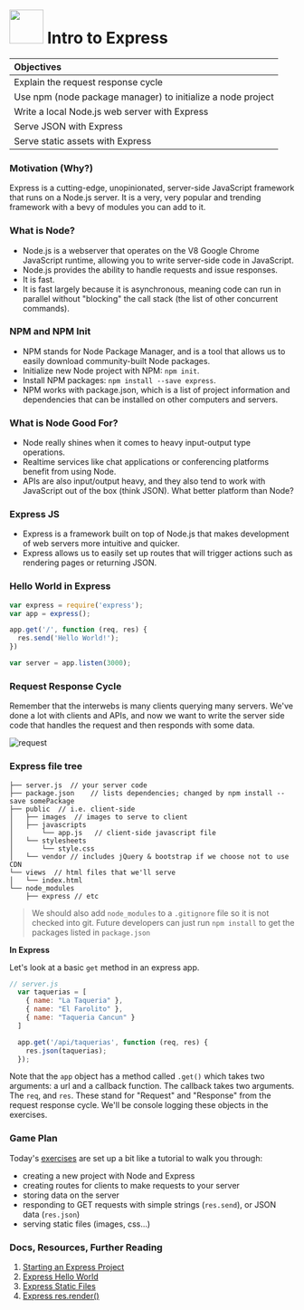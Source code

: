 # <img src="https://cloud.githubusercontent.com/assets/7833470/10423298/ea833a68-7079-11e5-84f8-0a925ab96893.png" width="60"> Intro to Express

| Objectives |
| :--- |
| Explain the request response cycle |
| Use npm (node package manager) to initialize a node project |
| Write a local Node.js web server with Express |
| Serve JSON with Express |
| Serve static assets with Express |

### Motivation (Why?)

Express is a cutting-edge, unopinionated, server-side JavaScript framework that runs on a Node.js server. It is a very, very popular and trending framework with a bevy of modules you can add to it.

### What is Node?
- Node.js is a webserver that operates on the V8 Google Chrome JavaScript runtime, allowing you to write server-side code in JavaScript.
- Node.js provides the ability to handle requests and issue responses.
- It is fast.
- It is fast largely because it is asynchronous, meaning code can run in parallel without "blocking" the call stack (the list of other concurrent commands).

### NPM and NPM Init
- NPM stands for Node Package Manager, and is a tool that allows us to easily download community-built Node packages.
- Initialize new Node project with NPM: `npm init`.
- Install NPM packages: `npm install --save express`.
- NPM works with package.json, which is a list of project information and dependencies that can be installed on other computers and servers.

### What is Node Good For?
- Node really shines when it comes to heavy input-output type operations.
- Realtime services like chat applications or conferencing platforms benefit from using Node.
- APIs are also input/output heavy, and they also tend to work with JavaScript out of the box (think JSON). What better platform than Node?

### Express JS
- Express is a framework built on top of Node.js that makes development of web servers more intuitive and quicker.
- Express allows us to easily set up routes that will trigger actions such as rendering pages or returning JSON.

### Hello World in Express

```javascript
var express = require('express');
var app = express();

app.get('/', function (req, res) {
  res.send('Hello World!');
})

var server = app.listen(3000);
```

### Request Response Cycle

Remember that the interwebs is many clients querying many servers. We've done a lot with clients and APIs, and now we want to write the server side code that handles the request and then responds with some data.

![request](http://i.imgur.com/YXgj8.png)


### Express file tree

```
├── server.js  // your server code
├── package.json    // lists dependencies; changed by npm install --save somePackage
├── public  // i.e. client-side
│   ├── images  // images to serve to client
│   ├── javascripts
│       └── app.js   // client-side javascript file
│   └── stylesheets
│       └── style.css
│   └── vendor // includes jQuery & bootstrap if we choose not to use CDN
└── views  // html files that we'll serve
│   └── index.html
└── node_modules
    ├── express // etc
```

> We should also add `node_modules` to a `.gitignore` file so it is not checked into git.  Future developers can just run `npm install` to get the packages listed in `package.json`

**In Express**

Let's look at a basic `get` method in an express app.

```js
// server.js
  var taquerias = [
    { name: "La Taqueria" },
    { name: "El Farolito" },
    { name: "Taqueria Cancun" }
  ]
```

```js
  app.get('/api/taquerias', function (req, res) {
    res.json(taquerias);
  });
```

Note that the `app` object has a method called `.get()` which takes two arguments: a url and a callback function. The callback takes two arguments. The `req`, and `res`. These stand for "Request" and "Response" from the request response cycle. We'll be console logging these objects in the exercises.

### Game Plan

Today's <a href="https://github.com/sf-wdi-25/express-intro" target="_blank">exercises</a> are set up a bit like a tutorial to walk you through:

  * creating a new project with Node and Express
  * creating routes for clients to make requests to your server
  * storing data on the server
  * responding to GET requests with simple strings (`res.send`), or JSON data (`res.json`)
  * serving static files (images, css...)


### Docs, Resources, Further Reading

1. <a href="http://expressjs.com/starter/installing.html" target="_blank">Starting an Express Project</a>
2. <a href="http://expressjs.com/starter/hello-world.html" target="_blank">Express Hello World</a>
3. <a href="http://expressjs.com/starter/static-files.html" target="_blank">Express Static Files</a>
4. <a href="http://expressjs.com/4x/api.html#res.render" target="_blank">Express res.render()</a>

